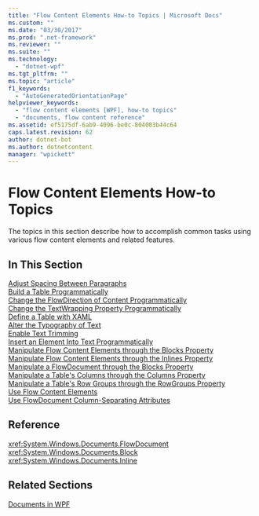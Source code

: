 ```yaml
---
title: "Flow Content Elements How-to Topics | Microsoft Docs"
ms.custom: ""
ms.date: "03/30/2017"
ms.prod: ".net-framework"
ms.reviewer: ""
ms.suite: ""
ms.technology: 
  - "dotnet-wpf"
ms.tgt_pltfrm: ""
ms.topic: "article"
f1_keywords: 
  - "AutoGeneratedOrientationPage"
helpviewer_keywords: 
  - "flow content elements [WPF], how-to topics"
  - "documents, flow content reference"
ms.assetid: ef5175df-6ab9-4096-be0c-804003b44c64
caps.latest.revision: 62
author: dotnet-bot
ms.author: dotnetcontent
manager: "wpickett"
---
```

# Flow Content Elements How-to Topics
The topics in this section describe how to accomplish common tasks using various flow content elements and related features.  
  
## In This Section  
 [Adjust Spacing Between Paragraphs](../../../../docs/framework/wpf/advanced/how-to-adjust-spacing-between-paragraphs.md)  
 [Build a Table Programmatically](../../../../docs/framework/wpf/advanced/how-to-build-a-table-programmatically.md)  
 [Change the FlowDirection of Content Programmatically](../../../../docs/framework/wpf/advanced/how-to-change-the-flowdirection-of-content-programmatically.md)  
 [Change the TextWrapping Property Programmatically](../../../../docs/framework/wpf/advanced/how-to-change-the-textwrapping-property-programmatically.md)  
 [Define a Table with XAML](../../../../docs/framework/wpf/advanced/how-to-define-a-table-with-xaml.md)  
 [Alter the Typography of Text](../../../../docs/framework/wpf/advanced/how-to-alter-the-typography-of-text.md)  
 [Enable Text Trimming](../../../../docs/framework/wpf/advanced/how-to-enable-text-trimming.md)  
 [Insert an Element Into Text Programmatically](../../../../docs/framework/wpf/advanced/how-to-insert-an-element-into-text-programmatically.md)  
 [Manipulate Flow Content Elements through the Blocks Property](../../../../docs/framework/wpf/advanced/how-to-manipulate-flow-content-elements-through-the-blocks-property.md)  
 [Manipulate Flow Content Elements through the Inlines Property](../../../../docs/framework/wpf/advanced/how-to-manipulate-flow-content-elements-through-the-inlines-property.md)  
 [Manipulate a FlowDocument through the Blocks Property](../../../../docs/framework/wpf/advanced/how-to-manipulate-a-flowdocument-through-the-blocks-property.md)  
 [Manipulate a Table's Columns through the Columns Property](../../../../docs/framework/wpf/advanced/how-to-manipulate-table-columns-through-the-columns-property.md)  
 [Manipulate a Table's Row Groups through the RowGroups Property](../../../../docs/framework/wpf/advanced/how-to-manipulate-table-row-groups-through-the-rowgroups-property.md)  
 [Use Flow Content Elements](../../../../docs/framework/wpf/advanced/how-to-use-flow-content-elements.md)  
 [Use FlowDocument Column-Separating Attributes](../../../../docs/framework/wpf/advanced/how-to-use-flowdocument-column-separating-attributes.md)  
  
## Reference  
 <xref:System.Windows.Documents.FlowDocument>  
  <xref:System.Windows.Documents.Block>  
  <xref:System.Windows.Documents.Inline>  
  
## Related Sections  
 [Documents in WPF](../../../../docs/framework/wpf/advanced/documents-in-wpf.md)